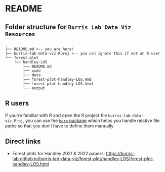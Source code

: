 # README

## Folder structure for `Burris Lab Data Viz Resources` 

```
.
├── README.md <-- you are here!
├── burris-lab-data-viz.Rproj <-- you can ignore this if not an R user
└── forest-plot
    └── handley-LOS
        ├── README.md
        ├── code
        ├── data
        ├── forest-plot-handley-LOS.Rmd
        ├── forest-plot-handley-LOS.html
        └── output
```

## R users

If you're familiar with R and open the R project file `burris-lab-data-viz.Proj`, you can use the [`here` package](https://here.r-lib.org/index.html) which helps you handle relative file paths so that you don't have to define them manually.

## Direct links

- Forest plots for Handley 2021 & 2022 papers: https://burris-lab.github.io/burris-lab-data-viz/forest-plot/handley-LOS/forest-plot-handley-LOS.html
